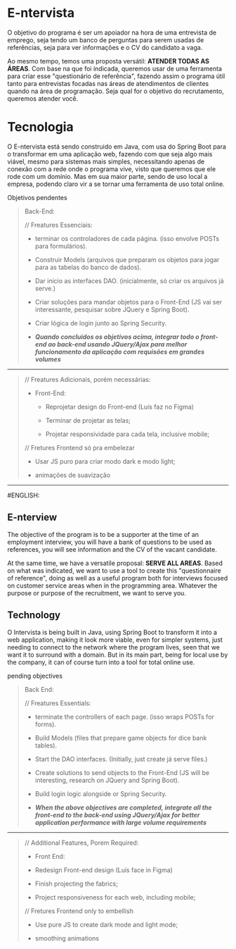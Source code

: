 # E-ntervista

O objetivo do programa é ser um apoiador na hora de uma entrevista de emprego, seja tendo um banco de perguntas para serem usadas de referências, seja para ver informações e o CV do candidato a vaga.


Ao mesmo tempo, temos uma proposta versátil: **ATENDER TODAS AS ÁREAS**. Com base na que foi indicada, queremos usar de uma ferramenta para criar esse "questionário de referência", fazendo assim o programa útil tanto para entrevistas focadas nas áreas de atendimentos de clientes quando na área de programação. Seja qual for o objetivo do recrutamento, queremos atender você.

# Tecnologia

O E-ntervista está sendo construido em Java, com usa do Spring Boot para o transformar em uma aplicação web, fazendo com que seja algo mais viável, mesmo para sistemas mais simples, necessitando apenas de conexão com a rede onde o programa vive, visto que queremos que ele rode com um domínio. Mas em sua maior parte, sendo de uso local a empresa, podendo claro vir a se tornar uma ferramenta de uso total online.


Objetivos pendentes

> Back-End:
> 
> // Freatures Essenciais:
> 
> - terminar os controladores de cada página. (isso envolve POSTs para formulários).
>   
> - Construir Models (arquivos que preparam os objetos para jogar para as tabelas do banco de dados).
>   
> - Dar inicio as interfaces DAO. (inicialmente, só criar os arquivos já serve.)
>   
> - Criar soluções para mandar objetos para o Front-End (JS vai ser interessante, pesquisar sobre JQuery e Spring Boot).
>   
> - Criar lógica de login junto ao Spring Security.
>   
> - ***Quando concluidos os objetivos acima, integrar todo o front-end ao back-end usando JQuery/Ajax para melhor funcionamento da aplicação com requisões em grandes volumes***
>   

---

> // Freatures Adicionais, porém necessárias:
> 
> - Front-End:
>   
>   - Reprojetar design do Front-end (Luís faz no Figma)
>     
>   - Terminar de projetar as telas;
>     
>   - Projetar responsividade para cada tela, inclusive mobile;
>     
> 
> // Fretures Frontend só pra embelezar
> 
> - Usar JS puro para criar modo dark e modo light;
>   
> - animações de suavização
>


---

#ENGLISH: 

## E-nterview

The objective of the program is to be a supporter at the time of an employment interview, you will have a bank of questions to be used as references, you will see information and the CV of the vacant candidate.


At the same time, we have a versatile proposal: **SERVE ALL AREAS**. Based on what was indicated, we want to use a tool to create this "questionnaire of reference", doing as well as a useful program both for interviews focused on customer service areas when in the programming area. Whatever the purpose or purpose of the recruitment, we want to serve you.

## Technology

O Intervista is being built in Java, using Spring Boot to transform it into a web application, making it look more viable, even for simpler systems, just needing to connect to the network where the program lives, seen that we want it to surround with a domain. But in its main part, being for local use by the company, it can of course turn into a tool for total online use.


pending objectives

> Back End:
>
> // Freatures Essentials:
>
> - terminate the controllers of each page. (isso wraps POSTs for forms).
>
> - Build Models (files that prepare game objects for dice bank tables).
>
> - Start the DAO interfaces. (Initially, just create já serve files.)
>
> - Create solutions to send objects to the Front-End (JS will be interesting, research on JQuery and Spring Boot).
>
> - Build login logic alongside or Spring Security.
>
> - ***When the above objectives are completed, integrate all the front-end to the back-end using JQuery/Ajax for better application performance with large volume requirements***
>

---

> // Additional Features, Porem Required:
>
> - Front End:
>
> - Redesign Front-end design (Luís face in Figma)
>
> - Finish projecting the fabrics;
>
> - Project responsiveness for each web, including mobile;
>
>
> // Fretures Frontend only to embellish
>
> - Use pure JS to create dark mode and light mode;
>
> - smoothing animations
>
